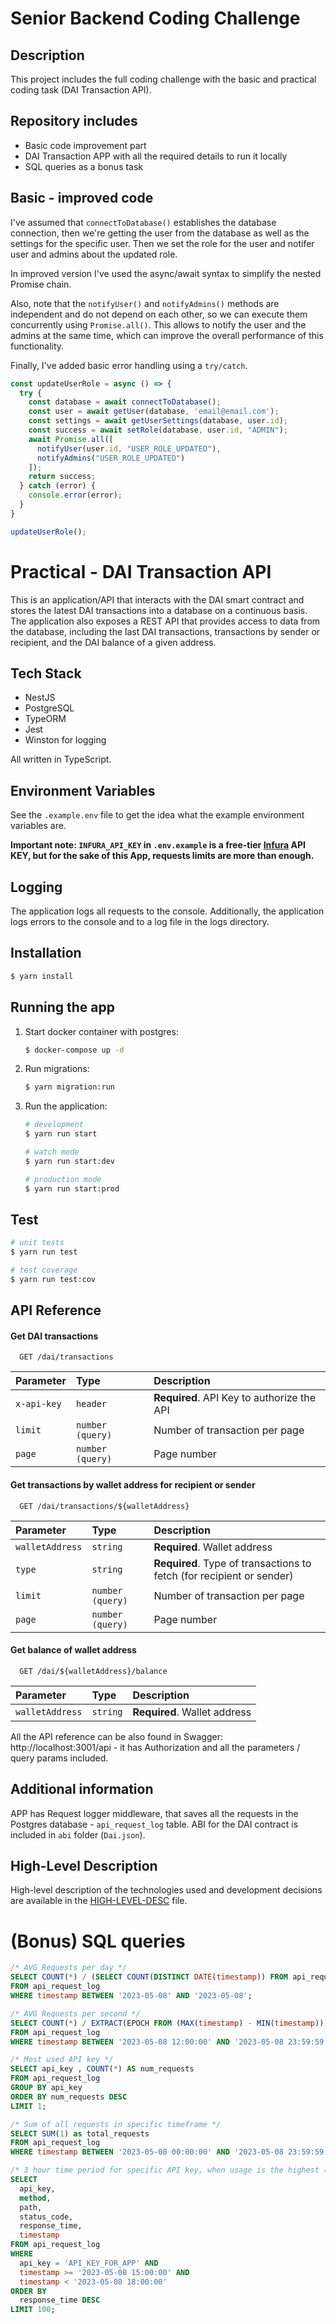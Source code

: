 # Senior Backend Coding Challenge
## Description

This project includes the full coding challenge with the basic and practical coding task (DAI Transaction API).


## Repository includes

- Basic code improvement part
- DAI Transaction APP with all the required details to run it locally
- SQL queries as a bonus task

## Basic - improved code
I've assumed that `connectToDatabase()` establishes the database connection, then we're getting the user from the database as well as the settings for the specific user. Then we set the role for the user and notifer user and admins about the updated role.

In improved version I've used the async/await syntax to simplify the nested Promise chain.

Also, note that the `notifyUser()` and `notifyAdmins()` methods are independent and do not depend on each other, so we can execute them concurrently using `Promise.all()`. This allows to notify the user and the admins at the same time, which can improve the overall performance of this functionality.

Finally, I've added basic error handling using a `try/catch`.
```ts
const updateUserRole = async () => {
  try {
    const database = await connectToDatabase();
    const user = await getUser(database, 'email@email.com');
    const settings = await getUserSettings(database, user.id);
    const success = await setRole(database, user.id, "ADMIN");
    await Promise.all([
      notifyUser(user.id, "USER_ROLE_UPDATED"),
      notifyAdmins("USER_ROLE_UPDATED")
    ]);
    return success;
  } catch (error) {
    console.error(error);
  }
}

updateUserRole();
```

# Practical - DAI Transaction API 
This is an application/API that interacts with the DAI smart contract and stores the latest DAI transactions into a database on a continuous basis. The application also exposes a REST API that provides access to data from the database, including the last DAI transactions, transactions by sender or recipient, and the DAI balance of a given address.

## Tech Stack
- NestJS
- PostgreSQL
- TypeORM
- Jest
- Winston for logging
  
All written in TypeScript.

## Environment Variables

See the `.example.env` file to get the idea what the example environment variables are.

**Important note: `INFURA_API_KEY` in `.env.example` is a free-tier [Infura](https://www.infura.io/) API KEY, but for the sake of this App, requests limits are more than enough.**

## Logging

The application logs all requests to the console. Additionally, the application logs errors to the console and to a log file in the logs directory.

## Installation

```bash
$ yarn install
```

## Running the app

1. Start docker container with postgres:
   ```bash
   $ docker-compose up -d
   ```
2. Run migrations:
   ```bash
   $ yarn migration:run
   ```
3. Run the application:
    ```bash
    # development
    $ yarn run start

    # watch mode
    $ yarn run start:dev

    # production mode
    $ yarn run start:prod
    ```

## Test

```bash
# unit tests
$ yarn run test

# test coverage
$ yarn run test:cov
```

## API Reference
#### Get DAI transactions

```http
  GET /dai/transactions
```

| Parameter | Type     | Description                |
| :-------- | :------- | :------------------------- |
| `x-api-key` | `header` | **Required**. API Key to authorize the API |
| `limit` | `number (query)` | Number of transaction per page |
| `page` | `number (query)` | Page number |

#### Get transactions by wallet address for recipient or sender

```http
  GET /dai/transactions/${walletAddress}
```

| Parameter | Type     | Description                       |
| :-------- | :------- | :-------------------------------- |
| `walletAddress`      | `string` | **Required**. Wallet address |
| `type`      | `string` | **Required**. Type of transactions to fetch (for recipient or sender) |
| `limit` | `number (query)` | Number of transaction per page |
| `page` | `number (query)` | Page number |

#### Get balance of wallet address

```http
  GET /dai/${walletAddress}/balance
```

| Parameter | Type     | Description                       |
| :-------- | :------- | :-------------------------------- |
| `walletAddress`      | `string` | **Required**. Wallet address |


All the API reference can be also found in Swagger: http://localhost:3001/api - it has Authorization and all the parameters / query params included.

## Additional information
APP has Request logger middleware, that saves all the requests in the Postgres database - `api_request_log` table. ABI for the DAI contract is included in `abi` folder (`Dai.json`).

## High-Level Description
High-level description of the technologies used and development decisions are available in the [HIGH-LEVEL-DESC](./HIGH-LEVEL-DESC.md) file.

# (Bonus) SQL queries
 
```sql
/* AVG Requests per day */
SELECT COUNT(*) / (SELECT COUNT(DISTINCT DATE(timestamp)) FROM api_request_log) AS avg_requests_per_day
FROM api_request_log
WHERE timestamp BETWEEN '2023-05-08' AND '2023-05-08';

/* AVG Requests per second */
SELECT COUNT(*) / EXTRACT(EPOCH FROM (MAX(timestamp) - MIN(timestamp))) AS avg_requests_per_second
FROM api_request_log
WHERE timestamp BETWEEN '2023-05-08 12:00:00' AND '2023-05-08 23:59:59';

/* Most used API key */
SELECT api_key , COUNT(*) AS num_requests
FROM api_request_log
GROUP BY api_key
ORDER BY num_requests DESC
LIMIT 1;

/* Sum of all requests in specific timeframe */
SELECT SUM(1) as total_requests
FROM api_request_log
WHERE timestamp BETWEEN '2023-05-08 00:00:00' AND '2023-05-08 23:59:59';

/* 3 hour time period for specific API key, when usage is the highest (15:00:00 to 18:00:00), limited to 100 records */
SELECT 
  api_key, 
  method, 
  path, 
  status_code, 
  response_time, 
  timestamp 
FROM api_request_log 
WHERE 
  api_key = 'API_KEY_FOR_APP' AND 
  timestamp >= '2023-05-08 15:00:00' AND 
  timestamp < '2023-05-08 18:00:00'
ORDER BY 
  response_time DESC 
LIMIT 100;
```
